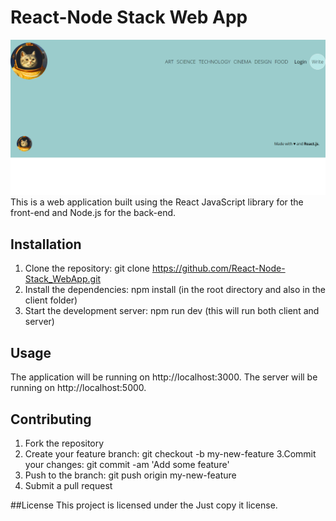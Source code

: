 # React-Node Stack Web App
![image](https://github.com/jomar77/React-Node-Stack-WebApp/blob/main/untitled.png?raw=true)
This is a web application built using the React JavaScript library for the front-end and Node.js for the back-end.

## Installation
1. Clone the repository: git clone https://github.com/React-Node-Stack_WebApp.git
2. Install the dependencies: npm install (in the root directory and also in the client folder)
2. Start the development server: npm run dev (this will run both client and server)

## Usage
The application will be running on http://localhost:3000. The server will be running on http://localhost:5000.

## Contributing
1. Fork the repository
2. Create your feature branch: git checkout -b my-new-feature
3.Commit your changes: git commit -am 'Add some feature'
4. Push to the branch: git push origin my-new-feature
5. Submit a pull request

##License
This project is licensed under the Just copy it license.
